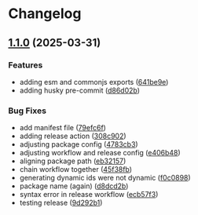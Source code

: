 # Changelog

## [1.1.0](https://github.com/go-mondo/identity-node-sdk/compare/v1.0.0...v1.1.0) (2025-03-31)


### Features

* adding esm and commonjs exports ([641be9e](https://github.com/go-mondo/identity-node-sdk/commit/641be9e2c76ca6d5e083a7a7db7762d188df4958))
* adding husky pre-commit ([d86d02b](https://github.com/go-mondo/identity-node-sdk/commit/d86d02b4aac607243e30a070c3dcde2a5b7251f7))


### Bug Fixes

* add manifest file ([79efc6f](https://github.com/go-mondo/identity-node-sdk/commit/79efc6f1a77d76d592675415f3e4de3c103797b4))
* adding release action ([308c902](https://github.com/go-mondo/identity-node-sdk/commit/308c90278298df84fa718b1fbc1cfee56eada261))
* adjusting package config ([4783cb3](https://github.com/go-mondo/identity-node-sdk/commit/4783cb3cdc9ab88e1756fd7ed8f435043b18a505))
* adjusting workflow and release config ([e406b48](https://github.com/go-mondo/identity-node-sdk/commit/e406b483b58ac5cdfb5e226f397cf4eb3d415bef))
* aligning package path ([eb32157](https://github.com/go-mondo/identity-node-sdk/commit/eb321573270dcccb91c386138743fb7b0ebdeefa))
* chain workflow together ([45f38fb](https://github.com/go-mondo/identity-node-sdk/commit/45f38fb3e56acd611f7d781947ea4c4f6b002a63))
* generating dynamic ids were not dynamic ([f0c0898](https://github.com/go-mondo/identity-node-sdk/commit/f0c089860f3cb332c602cb7da8253827f6455210))
* package name (again) ([d8dcd2b](https://github.com/go-mondo/identity-node-sdk/commit/d8dcd2b7865c1a57be8a2bae2c5c6a2679778a1c))
* syntax error in release workflow ([ecb57f3](https://github.com/go-mondo/identity-node-sdk/commit/ecb57f32b207519ecb18be5ac3b9e3effe1b1576))
* testing release ([9d292b1](https://github.com/go-mondo/identity-node-sdk/commit/9d292b13e81146c545b2e7af5483809981d004d1))
